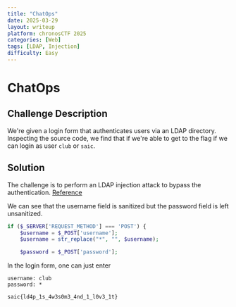 ```yaml
---
title: "ChatOps"
date: 2025-03-29
layout: writeup
platform: chronosCTF 2025
categories: [Web]
tags: [LDAP, Injection]
difficulty: Easy
---
```


# ChatOps

## Challenge Description

We're given a login form that authenticates users via an LDAP directory.
Inspecting the source code, we find that if we're able to get to the flag if we can login as user `club` or `saic`.

## Solution

The challenge is to perform an LDAP injection attack to bypass the authentication.
[Reference](https://www.cobalt.io/blog/introduction-to-ldap-injection-attack)

We can see that the username field is sanitized but the password field is left unsanitized.

```php
if ($_SERVER['REQUEST_METHOD'] === 'POST') {
    $username = $_POST['username'];
    $username = str_replace("*", "", $username);

    $password = $_POST['password'];

```

In the login form, one can just enter

```plaintext
username: club
password: *
```

`saic{ld4p_1s_4w3s0m3_4nd_1_l0v3_1t}`
